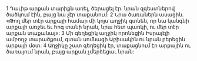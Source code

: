1 Դաւիթ արքան տարիքն առել, ծերացել էր. նրան զգեստներով ծածկում էին, բայց նա չէր տաքանում: 2 Նրա ծառաներն ասացին. «Թող մեր տէր արքայի համար մի կոյս աղջիկ գտնեն, որ նա կանգնի արքայի առջեւ եւ հոգ տանի նրան, նրա հետ պառկի, ու մեր տէր արքան տաքանայ»: 3 Մի գեղեցիկ աղջիկ որոնեցին Իսրայէլի ամբողջ տարածքում, գտան սոմնացի Աբիսակին ու նրան բերեցին արքայի մօտ: 4 Աղջիկը շատ գեղեցիկ էր, տաքացնում էր արքային ու ծառայում նրան, բայց արքան չմերձեցաւ նրան:
